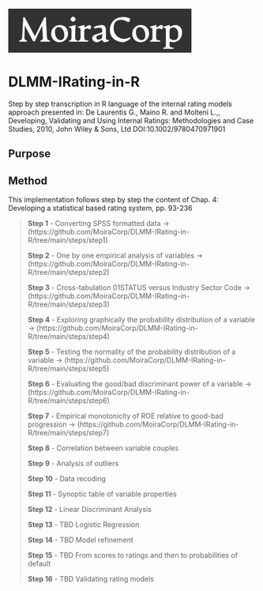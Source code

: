  ![MoiraCorp logo](/assets/images/MoiraCorp_Capture.jpg)
# DLMM-IRating-in-R
Step by step transcription in R language of the internal rating models approach presented in: De Laurentis G., Maino R. and Molteni L.,, Developing, Validating and Using Internal Ratings: Methodologies and Case Studies, 2010, John Wiley &amp; Sons, Ltd  DOI:10.1002/9780470971901 

## Purpose

## Method
This implementation follows step by step the content of Chap. 4:  Developing a statistical based rating system, pp. 93-236

> <p><strong>Step 1</strong> - Converting SPSS formatted data -> (https://github.com/MoiraCorp/DLMM-IRating-in-R/tree/main/steps/step1)</p>
> <p><strong>Step 2</strong> - One by one empirical analysis of variables -> (https://github.com/MoiraCorp/DLMM-IRating-in-R/tree/main/steps/step2)</p>
> <p><strong>Step 3</strong> - Cross-tabulation 01STATUS versus Industry Sector Code -> (https://github.com/MoiraCorp/DLMM-IRating-in-R/tree/main/steps/step3)</p>
> <p><strong>Step 4</strong> - Exploring graphically the probability distribution of a variable  -> (https://github.com/MoiraCorp/DLMM-IRating-in-R/tree/main/steps/step4)</p>
> <p><strong>Step 5</strong> - Testing the normality of the probability distribution of a variable  -> (https://github.com/MoiraCorp/DLMM-IRating-in-R/tree/main/steps/step5) </p>
> <p><strong>Step 6</strong> - Evaluating the good/bad discriminant power of a variable  -> (https://github.com/MoiraCorp/DLMM-IRating-in-R/tree/main/steps/step6) </p>
> <p><strong>Step 7</strong> - Empirical monotonicity of ROE relative to good-bad progression  -> (https://github.com/MoiraCorp/DLMM-IRating-in-R/tree/main/steps/step7) </p>
> <p><strong>Step 8</strong> - Correlation between variable couples</p>
> <p><strong>Step 9</strong> - Analysis of outliers</p>
> <p><strong>Step 10</strong> - Data recoding</p>
> <p><strong>Step 11</strong> - Synoptic table of variable properties</p>
> <p><strong>Step 12</strong> - Linear Discriminant Analysis</p>
> <p><strong>Step 13</strong> - TBD Logistic Regression</p>
> <p><strong>Step 14</strong> - TBD Model refinement</p>
> <p><strong>Step 15</strong> - TBD From scores to ratings and then to probabilities of default</p>
> <p><strong>Step 16</strong> - TBD Validating rating models</p>

